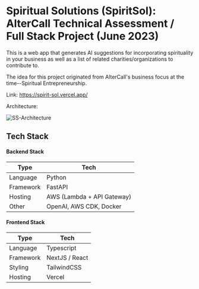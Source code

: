 # Spiritual Solutions (SpiritSol): AlterCall Technical Assessment / Full Stack Project (June 2023)

This is a web app that generates AI suggestions for incorporating spirituality in your business as well as a list of related charities/organizations to contribute to. 

The idea for this project originated from AlterCall's business focus at the time--Spiritual Entrepreneurship.

Link: https://spirit-sol.vercel.app/

Architecture: 

![SS-Architecture](https://github.com/cjmaduno/SpiritSol/assets/40917956/6e04bf07-36c1-413e-a52e-2877e61fc1ad)


## Tech Stack

#### Backend Stack

| Type      | Tech                                                         |
| --------- | ------------------------------------------------------------ |
| Language  | Python                            |
| Framework | FastAPI                     |
| Hosting   | AWS (Lambda + API Gateway)        |
| Other     | OpenAI, AWS CDK, Docker |

#### Frontend Stack

| Type      | Tech                                                         |
| --------- | ------------------------------------------------------------ |
| Language  | Typescript               |
| Framework | NextJS / React |
| Styling   | TailwindCSS                      |
| Hosting   | Vercel                                 |

## 
